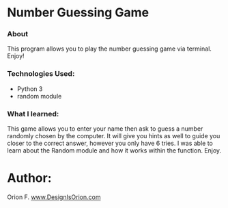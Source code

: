# Number Guessing Game

### About 
This program allows you to play the number guessing game via terminal. Enjoy!

### Technologies Used:
- Python 3
- random module

### What I learned:
This game allows you to enter your name then ask to guess a number randomly chosen by the computer. It will give you hints as well to guide you closer to the correct answer, however you only have 6 tries. I was able to learn about the Random module and how it works within the function. Enjoy. 

# Author: 
Orion F.
www.DesignIsOrion.com
